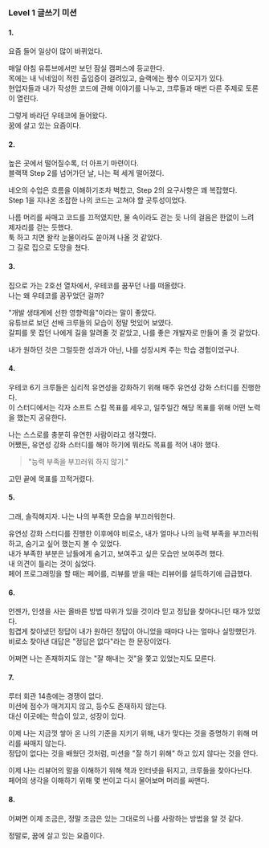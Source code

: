 ### Level 1 글쓰기 미션 

#### 1.

요즘 들어 일상이 많이 바뀌었다.   

매일 아침 유튜브에서만 보던 잠실 캠퍼스에 등교한다.    
목에는 내 닉네임이 적힌 출입증이 걸려있고, 슬랙에는 짱수 이모지가 있다.    
현업자들과 내가 작성한 코드에 관해 이야기를 나누고, 크루들과 매번 다른 주제로 토론이 열린다.   

그렇게 바라던 우테코에 들어왔다.   
꿈에 살고 있는 요즘이다.   

#### 2.

높은 곳에서 떨어질수록, 더 아프기 마련이다.   
블랙잭 Step 2를 넘어가던 날, 나는 퍽 세게 떨어졌다.   

네오의 수업은 흐름을 이해하기조차 벅찼고, Step 2의 요구사항은 꽤 복잡했다.   
Step 1을 지나온 조잡한 나의 코드는 고쳐야 할 곳투성이었다.   

나름 머리를 싸매고 코드를 끄적였지만, 물 속이라도 걷는 듯 나의 걸음은 한없이 느려 제자리를 걷는 듯했다.   
툭 하고 치면 왈칵 눈물이라도 쏟아져 나올 것 같았다.   
그 길로 집으로 도망을 쳤다.   

#### 3.

집으로 가는 2호선 열차에서, 우테코를 꿈꾸던 나를 떠올렸다.   
나는 왜 우테코를 꿈꾸었던 걸까?    

"개발 생태계에 선한 영향력을"이라는 말이 좋았다.    
유튜브로 보던 선배 크루들의 모습이 정말 멋있어 보였다.    
갈피를 못 잡던 나에게 길을 알려줄 것 같았고, 나를 좋은 개발자로 만들어 줄 것 같았다.    

내가 원하던 것은 그럴듯한 성과가 아닌, 나를 성장시켜 주는 학습 경험이었구나.    

#### 4.

우테코 6기 크루들은 심리적 유연성을 강화하기 위해 매주 유연성 강화 스터디를 진행한다.     
이 스터디에서는 각자 소프트 스킬 목표를 세우고, 일주일간 해당 목표를 위해 어떤 노력을 했는지 공유한다.    

나는 스스로를 충분히 유연한 사람이라고 생각했다.   
어쨌든, 유연성 강화 스터디를 해야 하기에 뭐라도 목표를 적어 내야 했다.    

> "능력 부족을 부끄러워 하지 않기."    

고민 끝에 목표를 끄적거렸다.    

#### 5.

그래, 솔직해지자. 나는 나의 부족한 모습을 부끄러워한다.    

유연성 강화 스터디를 진행한 이후에야 비로소, 내가 얼마나 나의 능력 부족을 부끄러워하고, 숨기고 싶어 했는지 볼 수 있었다.    
내가 부족한 부분은 남들에게 숨기고, 보여주고 싶은 모습만 보여주려 했다.     
내 의견이 틀리는 것이 싫었다.   
페어 프로그래밍을 할 때는 페어를, 리뷰를 받을 때는 리뷰어를 설득하기에 급급했다.    

#### 6.

언젠가, 인생을 사는 올바른 방법 따위가 있을 것이라 믿고 정답을 찾아다니던 때가 있었다.    
힘겹게 찾아냈던 정답이 내가 원하던 정답이 아니었을 때마다 나는 얼마나 실망했던가.    
비로소 찾아낸 대답은 "정답은 없다"라는 한 문장이었다.   

어쩌면 나는 존재하지도 않는 "잘 해내는 것"을 쫓고 있었는지도 모른다.    

#### 7.

루터 회관 14층에는 경쟁이 없다.     
미션에 점수가 매겨지지 않고, 등수도 존재하지 않는다.     
대신 이곳에는 학습이 있고, 성장이 있다.    

이제 나는 지금껏 쌓아 온 나의 기준을 지키기 위해, 내가 맞다는 것을 증명하기 위해 머리를 싸매지 않는다.    
정답이 없다는 것을 배웠던 것처럼, 미션을 "잘 하기 위해" 하고 있지 않다는 것을 안다.    

이제 나는 리뷰어의 말을 이해하기 위해 책과 인터넷을 뒤지고, 크루들을 찾아다닌다.    
페어의 생각을 이해하기 위해 몇 번이고 다시 물어보며 머리를 싸맨다.    

#### 8.

어쩌면 이제 조금은, 정말 조금은 있는 그대로의 나를 사랑하는 방법을 알 것 같다.    

정말로, 꿈에 살고 있는 요즘이다.    

